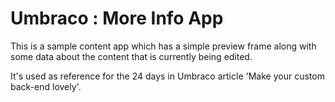 # Umbraco : More Info App

This is a sample content app which has a simple preview frame along with some data about the content that is currently being edited.

It's used as reference for the 24 days in Umbraco article 'Make your custom back-end lovely'.